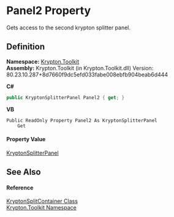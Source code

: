 # Panel2 Property


Gets access to the second krypton splitter panel.



## Definition
**Namespace:** <a href="79d2eac2-21f4-54ff-7552-b20c33c30600.md">Krypton.Toolkit</a>  
**Assembly:** Krypton.Toolkit (in Krypton.Toolkit.dll) Version: 80.23.10.287+8d7660f9dc5efd033fabe008ebfb904beab6d444

**C#**
``` C#
public KryptonSplitterPanel Panel2 { get; }
```
**VB**
``` VB
Public ReadOnly Property Panel2 As KryptonSplitterPanel
	Get
```



#### Property Value
<a href="7fcc78d6-9fba-36c0-92aa-7512f1c41371.md">KryptonSplitterPanel</a>

## See Also


#### Reference
<a href="15b94bc2-64bf-018d-f72a-31d6712a42c4.md">KryptonSplitContainer Class</a>  
<a href="79d2eac2-21f4-54ff-7552-b20c33c30600.md">Krypton.Toolkit Namespace</a>  
